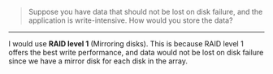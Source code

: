 > Suppose you have data that should not be lost on disk failure, 
> and the application is write-intensive. How would you store the data? 

--------------------------------

I would use **RAID level 1** (Mirroring disks). This is because RAID level 1 offers the best 
write performance, and data would not be lost on disk failure since we have 
a mirror disk for each disk in the array. 